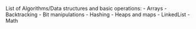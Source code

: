 List of Algorithms/Data structures and basic operations:
	- Arrays
	- Backtracking
	- Bit manipulations
	- Hashing
	- Heaps and maps
	- LinkedList
	- Math